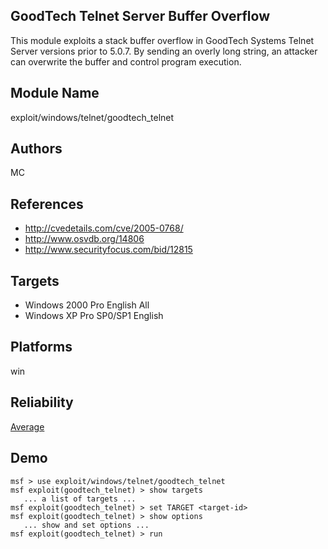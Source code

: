 ## GoodTech Telnet Server Buffer Overflow

This module exploits a stack buffer overflow in GoodTech 
Systems Telnet Server versions prior to 5.0.7. By sending an 
overly long string, an attacker can overwrite the buffer and 
control program execution.


## Module Name
exploit/windows/telnet/goodtech_telnet

## Authors
MC


## References
* http://cvedetails.com/cve/2005-0768/
* http://www.osvdb.org/14806
* http://www.securityfocus.com/bid/12815



## Targets
* Windows 2000 Pro English All
* Windows XP Pro SP0/SP1 English


## Platforms
win

## Reliability
[Average](https://github.com/rapid7/metasploit-framework/wiki/Exploit-Ranking)

## Demo

```
msf > use exploit/windows/telnet/goodtech_telnet
msf exploit(goodtech_telnet) > show targets
   ... a list of targets ...
msf exploit(goodtech_telnet) > set TARGET <target-id>
msf exploit(goodtech_telnet) > show options
   ... show and set options ...
msf exploit(goodtech_telnet) > run
```
    
    